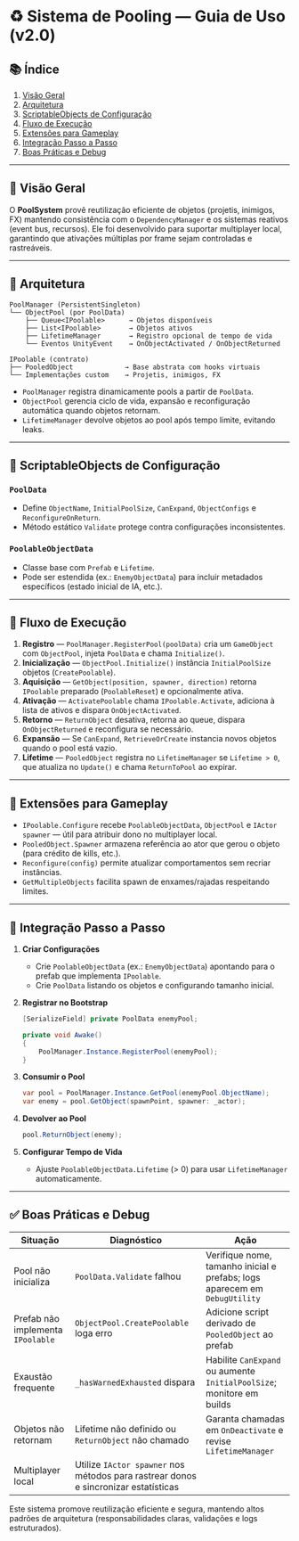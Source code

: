 # ♻️ Sistema de Pooling — Guia de Uso (v2.0)

## 📚 Índice
1. [Visão Geral](#visão-geral)
2. [Arquitetura](#arquitetura)
3. [ScriptableObjects de Configuração](#scriptableobjects-de-configuração)
4. [Fluxo de Execução](#fluxo-de-execução)
5. [Extensões para Gameplay](#extensões-para-gameplay)
6. [Integração Passo a Passo](#integração-passo-a-passo)
7. [Boas Práticas e Debug](#boas-práticas-e-debug)

---

## 🎯 Visão Geral

O **PoolSystem** provê reutilização eficiente de objetos (projetis, inimigos, FX) mantendo consistência com o `DependencyManager` e os sistemas reativos (event bus, recursos). Ele foi desenvolvido para suportar multiplayer local, garantindo que ativações múltiplas por frame sejam controladas e rastreáveis.

---

## 🧠 Arquitetura

```
PoolManager (PersistentSingleton)
└── ObjectPool (por PoolData)
    ├── Queue<IPoolable>      → Objetos disponíveis
    ├── List<IPoolable>       → Objetos ativos
    ├── LifetimeManager       → Registro opcional de tempo de vida
    └── Eventos UnityEvent    → OnObjectActivated / OnObjectReturned

IPoolable (contrato)
├── PooledObject             → Base abstrata com hooks virtuais
└── Implementações custom    → Projetis, inimigos, FX
```

* `PoolManager` registra dinamicamente pools a partir de `PoolData`.
* `ObjectPool` gerencia ciclo de vida, expansão e reconfiguração automática quando objetos retornam.
* `LifetimeManager` devolve objetos ao pool após tempo limite, evitando leaks.

---

## 🧾 ScriptableObjects de Configuração

### `PoolData`
* Define `ObjectName`, `InitialPoolSize`, `CanExpand`, `ObjectConfigs` e `ReconfigureOnReturn`.
* Método estático `Validate` protege contra configurações inconsistentes.

### `PoolableObjectData`
* Classe base com `Prefab` e `Lifetime`.
* Pode ser estendida (ex.: `EnemyObjectData`) para incluir metadados específicos (estado inicial de IA, etc.).

---

## 🔁 Fluxo de Execução

1. **Registro** — `PoolManager.RegisterPool(poolData)` cria um `GameObject` com `ObjectPool`, injeta `PoolData` e chama `Initialize()`.
2. **Inicialização** — `ObjectPool.Initialize()` instância `InitialPoolSize` objetos (`CreatePoolable`).
3. **Aquisição** — `GetObject(position, spawner, direction)` retorna `IPoolable` preparado (`PoolableReset`) e opcionalmente ativa.
4. **Ativação** — `ActivatePoolable` chama `IPoolable.Activate`, adiciona à lista de ativos e dispara `OnObjectActivated`.
5. **Retorno** — `ReturnObject` desativa, retorna ao queue, dispara `OnObjectReturned` e reconfigura se necessário.
6. **Expansão** — Se `CanExpand`, `RetrieveOrCreate` instancia novos objetos quando o pool está vazio.
7. **Lifetime** — `PooledObject` registra no `LifetimeManager` se `Lifetime > 0`, que atualiza no `Update()` e chama `ReturnToPool` ao expirar.

---

## 🧩 Extensões para Gameplay

* `IPoolable.Configure` recebe `PoolableObjectData`, `ObjectPool` e `IActor spawner` — útil para atribuir dono no multiplayer local.
* `PooledObject.Spawner` armazena referência ao ator que gerou o objeto (para crédito de kills, etc.).
* `Reconfigure(config)` permite atualizar comportamentos sem recriar instâncias.
* `GetMultipleObjects` facilita spawn de enxames/rajadas respeitando limites.

---

## 🚀 Integração Passo a Passo

1. **Criar Configurações**
   * Crie `PoolableObjectData` (ex.: `EnemyObjectData`) apontando para o prefab que implementa `IPoolable`.
   * Crie `PoolData` listando os objetos e configurando tamanho inicial.

2. **Registrar no Bootstrap**
   ```csharp
   [SerializeField] private PoolData enemyPool;

   private void Awake()
   {
       PoolManager.Instance.RegisterPool(enemyPool);
   }
   ```

3. **Consumir o Pool**
   ```csharp
   var pool = PoolManager.Instance.GetPool(enemyPool.ObjectName);
   var enemy = pool.GetObject(spawnPoint, spawner: _actor);
   ```

4. **Devolver ao Pool**
   ```csharp
   pool.ReturnObject(enemy);
   ```

5. **Configurar Tempo de Vida**
   * Ajuste `PoolableObjectData.Lifetime` (> 0) para usar `LifetimeManager` automaticamente.

---

## ✅ Boas Práticas e Debug

| Situação | Diagnóstico | Ação |
| --- | --- | --- |
| Pool não inicializa | `PoolData.Validate` falhou | Verifique nome, tamanho inicial e prefabs; logs aparecem em `DebugUtility` |
| Prefab não implementa `IPoolable` | `ObjectPool.CreatePoolable` loga erro | Adicione script derivado de `PooledObject` ao prefab |
| Exaustão frequente | `_hasWarnedExhausted` dispara | Habilite `CanExpand` ou aumente `InitialPoolSize`; monitore em builds |
| Objetos não retornam | Lifetime não definido ou `ReturnObject` não chamado | Garanta chamadas em `OnDeactivate` e revise `LifetimeManager` |
| Multiplayer local | Utilize `IActor spawner` nos métodos para rastrear donos e sincronizar estatísticas |

Este sistema promove reutilização eficiente e segura, mantendo altos padrões de arquitetura (responsabilidades claras, validações e logs estruturados).
